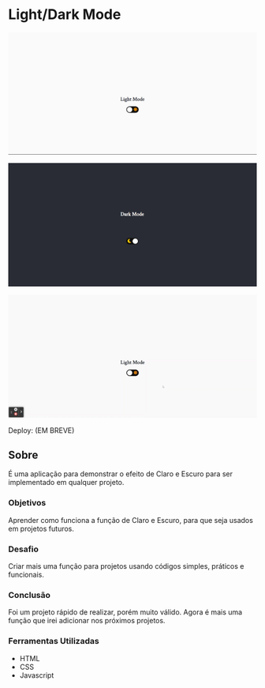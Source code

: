 # Light/Dark Mode

![](./assets/img/claro.png)

![](./assets/img/escuro.png)

![](./assets/img/light-darkg.gif)

Deploy: (EM BREVE)

## Sobre

É uma aplicação para demonstrar o efeito de Claro e Escuro para ser implementado em qualquer projeto.
### Objetivos

Aprender como funciona a função de Claro e Escuro, para que seja usados em projetos futuros. 

### Desafio

Criar mais uma função para projetos usando códigos simples, práticos e funcionais.

### Conclusão

Foi um projeto rápido de realizar, porém muito válido. Agora é mais uma função que irei adicionar nos próximos projetos.

### Ferramentas Utilizadas

- HTML
- CSS
- Javascript
